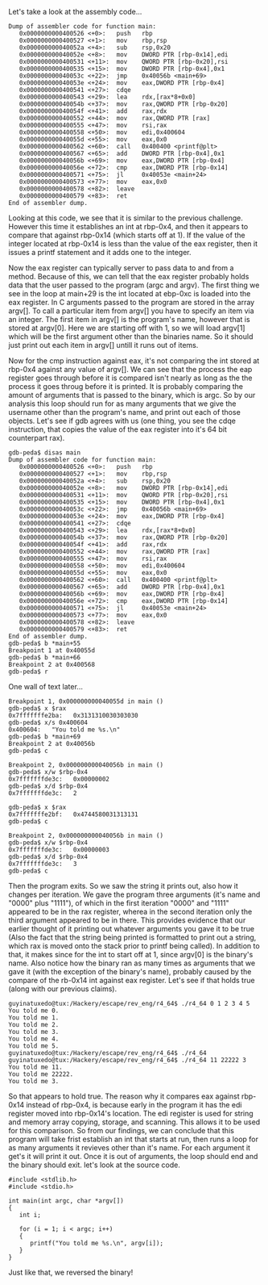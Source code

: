 Let's take a look at the assembly code...

```
Dump of assembler code for function main:
   0x0000000000400526 <+0>:   push   rbp
   0x0000000000400527 <+1>:   mov    rbp,rsp
   0x000000000040052a <+4>:   sub    rsp,0x20
   0x000000000040052e <+8>:   mov    DWORD PTR [rbp-0x14],edi
   0x0000000000400531 <+11>:  mov    QWORD PTR [rbp-0x20],rsi
   0x0000000000400535 <+15>:  mov    DWORD PTR [rbp-0x4],0x1
   0x000000000040053c <+22>:  jmp    0x40056b <main+69>
   0x000000000040053e <+24>:  mov    eax,DWORD PTR [rbp-0x4]
   0x0000000000400541 <+27>:  cdqe   
   0x0000000000400543 <+29>:  lea    rdx,[rax*8+0x0]
   0x000000000040054b <+37>:  mov    rax,QWORD PTR [rbp-0x20]
   0x000000000040054f <+41>:  add    rax,rdx
   0x0000000000400552 <+44>:  mov    rax,QWORD PTR [rax]
   0x0000000000400555 <+47>:  mov    rsi,rax
   0x0000000000400558 <+50>:  mov    edi,0x400604
   0x000000000040055d <+55>:  mov    eax,0x0
   0x0000000000400562 <+60>:  call   0x400400 <printf@plt>
   0x0000000000400567 <+65>:  add    DWORD PTR [rbp-0x4],0x1
   0x000000000040056b <+69>:  mov    eax,DWORD PTR [rbp-0x4]
   0x000000000040056e <+72>:  cmp    eax,DWORD PTR [rbp-0x14]
   0x0000000000400571 <+75>:  jl     0x40053e <main+24>
   0x0000000000400573 <+77>:  mov    eax,0x0
   0x0000000000400578 <+82>:  leave  
   0x0000000000400579 <+83>:  ret    
End of assembler dump.
```

Looking at this code, we see that it is similar to the previous challenge. However this time it establishes an int at rbp-0x4, and then it appears to compare that against rbp-0x14 (which starts off at 1). If the value of the integer located at rbp-0x14 is less than the value of the eax register, then it issues a printf statement and it adds one to the integer. 

Now the eax register can typically server to pass data to and from a method. Because of this, we can tell that the eax register probably holds data that the user passed to the program (argc and argv). The first thing we see in the loop at main+29 is the int located at ebp-0xc is loaded into the eax register. In C arguments passed to the program are stored in the array argv[]. To call a particular item from argv[] you have to specify an item via an integer. The first item in argv[] is the program's name, however that is stored at argv[0]. Here we are starting off with 1, so we will load argv[1] which will be the first argument other than the binaries name. So it should just print out each item in argv[] untill it runs out of items.

Now for the cmp instruction against eax, it's not comparing the int stored at rbp-0x4 against any value of argv[]. We can see that the process the eap register goes through before it is compared isn't nearly as long as the the process it goes throug before it is printed. It is probably comparing the amount of arguments that is passed to the binary, which is argc. So by our analysis this loop should run for as many arguments that we give the username other than the program's name, and print out each of those objects. Let's see if gdb agrees with us (one thing, you see the cdqe instruction, that copies the value of the eax register into it's 64 bit counterpart rax).

```
gdb-peda$ disas main
Dump of assembler code for function main:
   0x0000000000400526 <+0>:   push   rbp
   0x0000000000400527 <+1>:   mov    rbp,rsp
   0x000000000040052a <+4>:   sub    rsp,0x20
   0x000000000040052e <+8>:   mov    DWORD PTR [rbp-0x14],edi
   0x0000000000400531 <+11>:  mov    QWORD PTR [rbp-0x20],rsi
   0x0000000000400535 <+15>:  mov    DWORD PTR [rbp-0x4],0x1
   0x000000000040053c <+22>:  jmp    0x40056b <main+69>
   0x000000000040053e <+24>:  mov    eax,DWORD PTR [rbp-0x4]
   0x0000000000400541 <+27>:  cdqe   
   0x0000000000400543 <+29>:  lea    rdx,[rax*8+0x0]
   0x000000000040054b <+37>:  mov    rax,QWORD PTR [rbp-0x20]
   0x000000000040054f <+41>:  add    rax,rdx
   0x0000000000400552 <+44>:  mov    rax,QWORD PTR [rax]
   0x0000000000400555 <+47>:  mov    rsi,rax
   0x0000000000400558 <+50>:  mov    edi,0x400604
   0x000000000040055d <+55>:  mov    eax,0x0
   0x0000000000400562 <+60>:  call   0x400400 <printf@plt>
   0x0000000000400567 <+65>:  add    DWORD PTR [rbp-0x4],0x1
   0x000000000040056b <+69>:  mov    eax,DWORD PTR [rbp-0x4]
   0x000000000040056e <+72>:  cmp    eax,DWORD PTR [rbp-0x14]
   0x0000000000400571 <+75>:  jl     0x40053e <main+24>
   0x0000000000400573 <+77>:  mov    eax,0x0
   0x0000000000400578 <+82>:  leave  
   0x0000000000400579 <+83>:  ret    
End of assembler dump.
gdb-peda$ b *main+55
Breakpoint 1 at 0x40055d
gdb-peda$ b *main+66
Breakpoint 2 at 0x400568
gdb-peda$ r
```

One wall of text later...

```
Breakpoint 1, 0x000000000040055d in main ()
gdb-peda$ x $rax
0x7fffffffe2ba:   0x3131310030303030
gdb-peda$ x/s 0x400604
0x400604:   "You told me %s.\n"
gdb-peda$ b *main+69
Breakpoint 2 at 0x40056b
gdb-peda$ c
```

```
Breakpoint 2, 0x000000000040056b in main ()
gdb-peda$ x/w $rbp-0x4
0x7fffffffde3c:   0x00000002
gdb-peda$ x/d $rbp-0x4
0x7fffffffde3c:   2
```

```
gdb-peda$ x $rax
0x7fffffffe2bf:   0x4744580031313131
gdb-peda$ c
```

```
Breakpoint 2, 0x000000000040056b in main ()
gdb-peda$ x/w $rbp-0x4
0x7fffffffde3c:   0x00000003
gdb-peda$ x/d $rbp-0x4
0x7fffffffde3c:   3
gdb-peda$ c
```

Then the program exits. So we saw the string it prints out, also how it changes per iteration. We gave the program three arguments (it's name and "0000" plus "1111"), of which in the first iteration "0000" and "1111" appeared to be in the rax register, wherea in the second iteration only the third argument appeared to be in there. This provides evidence that our earlier thought of it printing out whatever arguments you gave it to be true (Also the fact that the string being printed is formatted to print out a string, which rax is moved onto the stack prior to printf being called). In addition to that, it makes since for the int to start off at 1, since argv[0] is the binary's name. Also notice how the binary ran as many times as arguments that we gave it (with the exception of the binary's name), probably caused by the compare of the rb-0x14 int against eax register. Let's see if that holds true (along with our previous claims).

```
guyinatuxedo@tux:/Hackery/escape/rev_eng/r4_64$ ./r4_64 0 1 2 3 4 5
You told me 0.
You told me 1.
You told me 2.
You told me 3.
You told me 4.
You told me 5.
guyinatuxedo@tux:/Hackery/escape/rev_eng/r4_64$ ./r4_64 
guyinatuxedo@tux:/Hackery/escape/rev_eng/r4_64$ ./r4_64 11 22222 3
You told me 11.
You told me 22222.
You told me 3.
```

So that appears to hold true. The reason why it compares eax against rbp-0x14 instead of rbp-0x4, is because early in the program it has the edi register moved into rbp-0x14's location. The edi register is used for string and memory array copying, storage, and scanning. This allows it to be used for this comparison. So from our findings, we can conclude that this program will take frist establish an int that starts at run, then runs a loop for as many arguments it revieves other than it's name. For each argument it get's it will print it out. Once it is out of arguments, the loop should end and the binary should exit. let's look at the source code.

```
#include <stdlib.h>
#include <stdio.h>

int main(int argc, char *argv[])
{
   int i;

   for (i = 1; i < argc; i++)
   {
      printf("You told me %s.\n", argv[i]);
   }  
}
```

Just like that, we reversed the binary!
